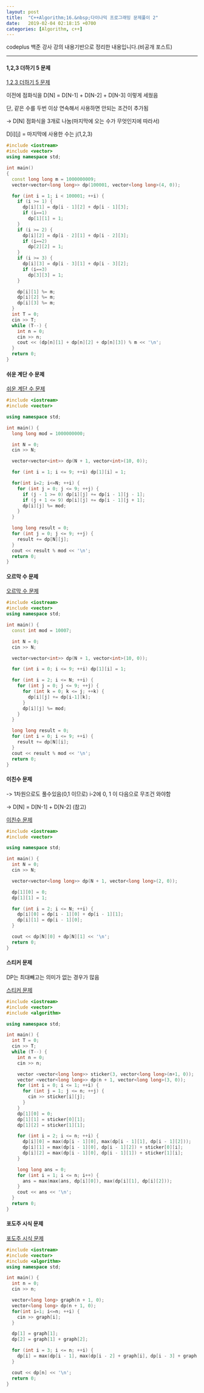 ```yaml
---
layout: post
title:  "C++Algorithm;16.&nbsp;다이나믹 프로그래밍 문제풀이 2"
date:   2019-02-04 02:18:15 +0700
categories: [Algorithm, c++]
---
```


codeplus 백준 강사 강의 내용기반으로 정리한 내용입니다.(비공개 포스트)

---

#### 1,2,3 더하기 5 문제

[1,2,3 더하기 5 문제](https://www.acmicpc.net/problem/15990)

이전에 점화식을 D[N] = D[N-1] + D[N-2] + D[N-3] 이렇게 세웠음

단, 같은 수를 두번 이상 연속해서 사용하면 안되는 조건이 추가됨

-> D[N] 점화식을 3개로 나눔(마지막에 오는 수가 무엇인지에 따라서)

D[i][j] = 마지막에 사용한 수는 j(1,2,3)

``` cpp
#include <iostream>
#include <vector>
using namespace std;

int main()
{
  const long long m = 1000000009;
  vector<vector<long long>> dp(100001, vector<long long>(4, 0));

  for (int i = 1; i < 100001; ++i) {
    if (i >= 1) {
      dp[i][1] = dp[i - 1][2] + dp[i - 1][3];
      if (i==1)
        dp[1][1] = 1;
    }
    if (i >= 2) {
      dp[i][2] = dp[i - 2][1] + dp[i - 2][3];
      if (i==2)
        dp[2][2] = 1;
    }
    if (i >= 3) {
      dp[i][3] = dp[i - 3][1] + dp[i - 3][2];
      if (i==3)
        dp[3][3] = 1;
    }

    dp[i][1] %= m;
    dp[i][2] %= m;
    dp[i][3] %= m;
  }
  int T = 0;
  cin >> T;
  while (T--) {
    int n = 0;
    cin >> n;
    cout << (dp[n][1] + dp[n][2] + dp[n][3]) % m << '\n';
  }
  return 0;
}
```

#### 쉬운 계단 수 문제

[쉬운 계단 수 문제](https://www.acmicpc.net/problem/10844)

``` cpp
#include <iostream>
#include <vector>

using namespace std;

int main() {
  long long mod = 1000000000;

  int N = 0;
  cin >> N;

  vector<vector<int>> dp(N + 1, vector<int>(10, 0));

  for (int i = 1; i <= 9; ++i) dp[1][i] = 1;

  for(int i=2; i<=N; ++i) {
    for (int j = 0; j <= 9; ++j) {
      if (j - 1 >= 0) dp[i][j] += dp[i - 1][j - 1];
      if (j + 1 <= 9) dp[i][j] += dp[i - 1][j + 1];
      dp[i][j] %= mod;
    }
  }

  long long result = 0;
  for (int j = 0; j <= 9; ++j) {
    result += dp[N][j];
  }
  cout << result % mod << '\n';
  return 0;
}
```

#### 오르막 수 문제

[오르막 수 문제](https://www.acmicpc.net/problem/11057)

``` cpp
#include <iostream>
#include <vector>
using namespace std;

int main() {
  const int mod = 10007;

  int N = 0;
  cin >> N;

  vector<vector<int>> dp(N + 1, vector<int>(10, 0));

  for (int i = 0; i <= 9; ++i) dp[1][i] = 1;

  for (int i = 2; i <= N; ++i) {
    for (int j = 0; j <= 9; ++j) {
      for (int k = 0; k <= j; ++k) {
        dp[i][j] += dp[i-1][k];
      }
      dp[i][j] %= mod;
    }
  }

  long long result = 0;
  for (int i = 0; i <= 9; ++i) {
    result += dp[N][i];
  }
  cout << result % mod << '\n';
  return 0;
}
```

#### 이친수 문제

-> 1차원으로도 풀수있음(0,1 이므로) i-2에 0, 1 이 다음으로 무조건 와야함

-> D[N] = D[N-1] + D[N-2] (참고)

[이친수 문제](https://www.acmicpc.net/problem/2193)

``` cpp
#include <iostream>
#include <vector>

using namespace std;

int main() {
  int N = 0;
  cin >> N;

  vector<vector<long long>> dp(N + 1, vector<long long>(2, 0));

  dp[1][0] = 0;
  dp[1][1] = 1;

  for (int i = 2; i <= N; ++i) {
    dp[i][0] = dp[i - 1][0] + dp[i - 1][1];
    dp[i][1] = dp[i - 1][0];
  }

  cout << dp[N][0] + dp[N][1] << '\n';
  return 0;
}
```

#### 스티커 문제

DP는 최대빼고는 의미가 없는 경우가 많음

[스티커 문제](https://www.acmicpc.net/problem/9465)

``` cpp
#include <iostream>
#include <vector>
#include <algorithm>

using namespace std;

int main() {
  int T = 0;
  cin >> T;
  while (T--) {
    int n = 0;
    cin >> n;

    vector <vector<long long>> sticker(3, vector<long long>(n+1, 0));
    vector <vector<long long>> dp(n + 1, vector<long long>(3, 0));
    for (int i = 0; i <= 1; ++i) {
      for (int j = 1; j <= n; ++j) {
        cin >> sticker[i][j];
      }
    }
    dp[1][0] = 0;
    dp[1][1] = sticker[0][1];
    dp[1][2] = sticker[1][1];

    for (int i = 2; i <= n; ++i) {
      dp[i][0] = max(dp[i - 1][0], max(dp[i - 1][1], dp[i - 1][2]));
      dp[i][1] = max(dp[i - 1][0], dp[i - 1][2]) + sticker[0][i];
      dp[i][2] = max(dp[i - 1][0], dp[i - 1][1]) + sticker[1][i];
    }

    long long ans = 0;
    for (int i = 1; i <= n; i++) {
      ans = max(max(ans, dp[i][0]), max(dp[i][1], dp[i][2]));
    }
    cout << ans << '\n';
  }
  return 0;
}
```

#### 포도주 시식 문제

[포도주 시식 문제](https://www.acmicpc.net/problem/2156)

``` cpp
#include <iostream>
#include <vector>
#include <algorithm>
using namespace std;

int main() {
  int n = 0;
  cin >> n;

  vector<long long> graph(n + 1, 0);
  vector<long long> dp(n + 1, 0);
  for(int i=1; i<=n; ++i) {
    cin >> graph[i];
  }

  dp[1] = graph[1];
  dp[2] = graph[1] + graph[2];

  for (int i = 3; i <= n; ++i) {
    dp[i] = max(dp[i - 1], max(dp[i - 2] + graph[i], dp[i - 3] + graph[i - 1] + graph[i]));
  }

  cout << dp[n] << '\n';
  return 0;
}
```